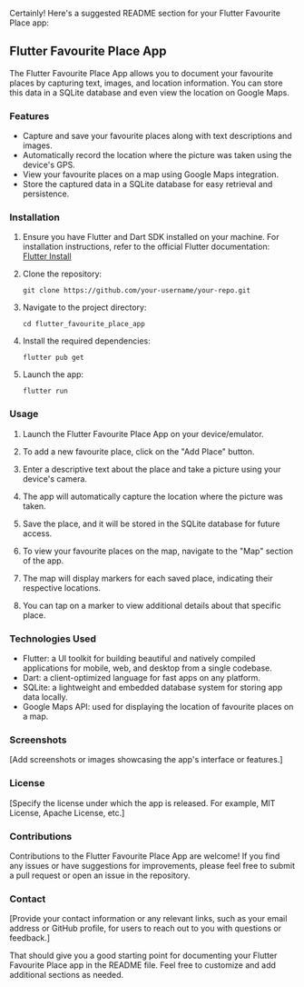 Certainly! Here's a suggested README section for your Flutter Favourite Place app:

## Flutter Favourite Place App

The Flutter Favourite Place App allows you to document your favourite places by capturing text, images, and location information. You can store this data in a SQLite database and even view the location on Google Maps.

### Features

- Capture and save your favourite places along with text descriptions and images.
- Automatically record the location where the picture was taken using the device's GPS.
- View your favourite places on a map using Google Maps integration.
- Store the captured data in a SQLite database for easy retrieval and persistence.

### Installation

1. Ensure you have Flutter and Dart SDK installed on your machine. For installation instructions, refer to the official Flutter documentation: [Flutter Install](https://flutter.dev/docs/get-started/install)

2. Clone the repository:
   ```
   git clone https://github.com/your-username/your-repo.git
   ```

3. Navigate to the project directory:
   ```
   cd flutter_favourite_place_app
   ```

4. Install the required dependencies:
   ```
   flutter pub get
   ```

5. Launch the app:
   ```
   flutter run
   ```

### Usage

1. Launch the Flutter Favourite Place App on your device/emulator.

2. To add a new favourite place, click on the "Add Place" button.

3. Enter a descriptive text about the place and take a picture using your device's camera.

4. The app will automatically capture the location where the picture was taken.

5. Save the place, and it will be stored in the SQLite database for future access.

6. To view your favourite places on the map, navigate to the "Map" section of the app.

7. The map will display markers for each saved place, indicating their respective locations.

8. You can tap on a marker to view additional details about that specific place.

### Technologies Used

- Flutter: a UI toolkit for building beautiful and natively compiled applications for mobile, web, and desktop from a single codebase.
- Dart: a client-optimized language for fast apps on any platform.
- SQLite: a lightweight and embedded database system for storing app data locally.
- Google Maps API: used for displaying the location of favourite places on a map.

### Screenshots

[Add screenshots or images showcasing the app's interface or features.]

### License

[Specify the license under which the app is released. For example, MIT License, Apache License, etc.]

### Contributions

Contributions to the Flutter Favourite Place App are welcome! If you find any issues or have suggestions for improvements, please feel free to submit a pull request or open an issue in the repository.

### Contact

[Provide your contact information or any relevant links, such as your email address or GitHub profile, for users to reach out to you with questions or feedback.]

That should give you a good starting point for documenting your Flutter Favourite Place app in the README file. Feel free to customize and add additional sections as needed.
